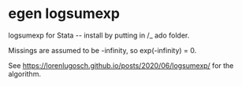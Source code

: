 # egen logsumexp

logsumexp for Stata -- install by putting in /_ ado folder.

Missings are assumed to be -infinity, so exp(-infinity) = 0.

See https://lorenlugosch.github.io/posts/2020/06/logsumexp/ for the algorithm.